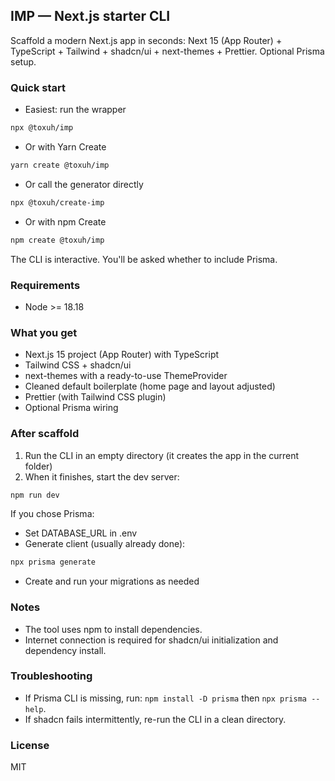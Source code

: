 ## IMP — Next.js starter CLI

Scaffold a modern Next.js app in seconds: Next 15 (App Router) + TypeScript + Tailwind + shadcn/ui + next-themes + Prettier. Optional Prisma setup.

### Quick start

- Easiest: run the wrapper

```bash
npx @toxuh/imp
```

- Or with Yarn Create

```bash
yarn create @toxuh/imp
```

- Or call the generator directly

```bash
npx @toxuh/create-imp
```

- Or with npm Create

```bash
npm create @toxuh/imp
```

The CLI is interactive. You'll be asked whether to include Prisma.

### Requirements

- Node >= 18.18

### What you get

- Next.js 15 project (App Router) with TypeScript
- Tailwind CSS + shadcn/ui
- next-themes with a ready-to-use ThemeProvider
- Cleaned default boilerplate (home page and layout adjusted)
- Prettier (with Tailwind CSS plugin)
- Optional Prisma wiring

### After scaffold

1. Run the CLI in an empty directory (it creates the app in the current folder)
2. When it finishes, start the dev server:

```bash
npm run dev
```

If you chose Prisma:

- Set DATABASE_URL in .env
- Generate client (usually already done):

```bash
npx prisma generate
```

- Create and run your migrations as needed

### Notes

- The tool uses npm to install dependencies.
- Internet connection is required for shadcn/ui initialization and dependency install.

### Troubleshooting

- If Prisma CLI is missing, run: `npm install -D prisma` then `npx prisma --help`.
- If shadcn fails intermittently, re-run the CLI in a clean directory.

### License

MIT
